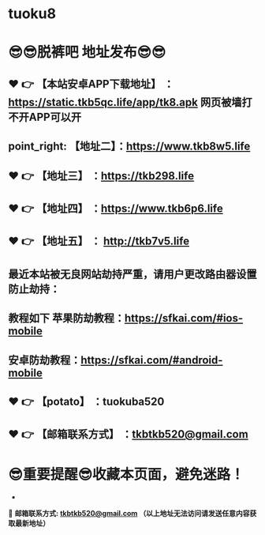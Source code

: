 # tuoku8
:sunglasses::sunglasses:脱裤吧 地址发布:sunglasses::sunglasses:
==
:heart: :point_right: 【本站安卓APP下载地址】 ：https://static.tkb5qc.life/app/tk8.apk 网页被墙打不开APP可以开
------
point_right: 【地址二】：https://www.tkb8w5.life
------
:heart: :point_right: 【地址三】 ：https://tkb298.life
-----
:heart: :point_right: 【地址四】 ：https://www.tkb6p6.life
------
:heart: :point_right: 【地址五】 ： http://tkb7v5.life
------

最近本站被无良网站劫持严重，请用户更改路由器设置防止劫持：
------

教程如下 苹果防劫教程：https://sfkai.com/#ios-mobile
------

安卓防劫教程：https://sfkai.com/#android-mobile
------
:heart: :point_right: 【potato】 ：tuokuba520
------

:heart: :point_right: 【邮箱联系方式】 ：tkbtkb520@gmail.com
------
:sunglasses:重要提醒:sunglasses:收藏本页面，避免迷路！
==

-

:e-mail: __邮箱联系方式: tkbtkb520@gmail.com （以上地址无法访问请发送任意内容获取最新地址）__
